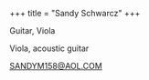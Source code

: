 +++
title = "Sandy Schwarcz"
+++

Guitar, Viola

<!--more-->

Viola, acoustic guitar

SANDYM158@AOL.COM



